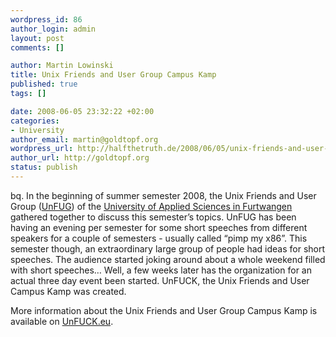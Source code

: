```yaml
--- 
wordpress_id: 86
author_login: admin
layout: post
comments: []

author: Martin Lowinski
title: Unix Friends and User Group Campus Kamp
published: true
tags: []

date: 2008-06-05 23:32:22 +02:00
categories: 
- University
author_email: martin@goldtopf.org
wordpress_url: http://halfthetruth.de/2008/06/05/unix-friends-and-user-group-campus-kamp-2/
author_url: http://goldtopf.org
status: publish
---
```

bq. In the beginning of summer semester 2008, the Unix Friends and User Group (<a href="http://unfug.org">UnFUG</a>) of the <a class="urlextern" title="http://www.hs-furtwangen.de/english/index_en.html" rel="nofollow" href="http://www.hs-furtwangen.de/english/index_en.html">University of Applied Sciences in Furtwangen</a> gathered together to discuss this semester&#8217;s topics. UnFUG has been having an evening per semester for some short speeches from different speakers for a couple of semesters - usually called &ldquo;pimp my x86&rdquo;. This semester though, an extraordinary large group of people had ideas for short speeches. The audience started joking around about a whole weekend filled with short speeches&hellip;
Well, a few weeks later has the organization for an actual three day event been started. UnFUCK, the Unix Friends and User Campus Kamp was created.

More information about the Unix Friends and User Group Campus Kamp is available on <a href="http://unfuck.eu">UnFUCK.eu</a>.
